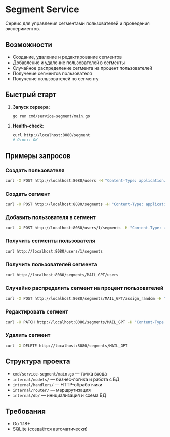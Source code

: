 # Segment Service

Сервис для управления сегментами пользователей и проведения экспериментов.

## Возможности
- Создание, удаление и редактирование сегментов
- Добавление и удаление пользователей в сегменты
- Случайное распределение сегмента на процент пользователей
- Получение сегментов пользователя
- Получение пользователей по сегменту

## Быстрый старт

1. **Запуск сервера:**
   ```sh
   go run cmd/service-segment/main.go
   ```

2. **Health-check:**
   ```sh
   curl http://localhost:8080/segment
   # Ответ: OK
   ```

## Примеры запросов

### Создать пользователя
```sh
curl -X POST http://localhost:8080/users -H "Content-Type: application/json" -d '{"user_id": 1}'
```

### Создать сегмент
```sh
curl -X POST http://localhost:8080/segments -H "Content-Type: application/json" -d '{"name": "MAIL_GPT", "description": "Использование GPT в письмах", "distribution_ratio": 0.0}'
```

### Добавить пользователя в сегмент
```sh
curl -X POST http://localhost:8080/users/1/segments -H "Content-Type: application/json" -d '{"segment_name": "MAIL_GPT"}'
```

### Получить сегменты пользователя
```sh
curl http://localhost:8080/users/1/segments
```

### Получить пользователей сегмента
```sh
curl http://localhost:8080/segments/MAIL_GPT/users
```

### Случайно распределить сегмент на процент пользователей
```sh
curl -X POST http://localhost:8080/segments/MAIL_GPT/assign_random -H "Content-Type: application/json" -d '{"ratio": 0.3}'
```

### Редактировать сегмент
```sh
curl -X PATCH http://localhost:8080/segments/MAIL_GPT -H "Content-Type: application/json" -d '{"description": "Новое описание", "distribution_ratio": 0.5}'
```

### Удалить сегмент
```sh
curl -X DELETE http://localhost:8080/segments/MAIL_GPT
```

## Структура проекта
- `cmd/service-segment/main.go` — точка входа
- `internal/models/` — бизнес-логика и работа с БД
- `internal/handlers/` — HTTP-обработчики
- `internal/router/` — маршрутизация
- `internal/db/` — инициализация и схема БД

## Требования
- Go 1.18+
- SQLite (создаётся автоматически)